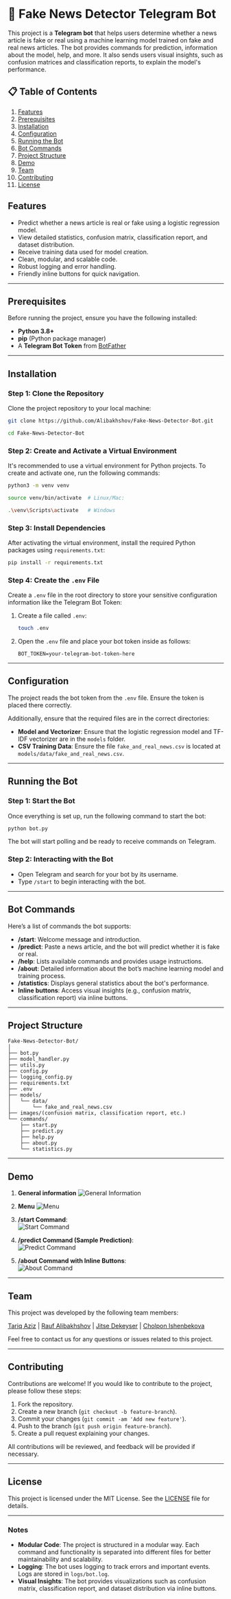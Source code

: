 # 📰 Fake News Detector Telegram Bot

This project is a **Telegram bot** that helps users determine whether a news article is fake or real using a machine learning model trained on fake and real news articles. The bot provides commands for prediction, information about the model, help, and more. It also sends users visual insights, such as confusion matrices and classification reports, to explain the model's performance.

## 📋 Table of Contents
1. [Features](#features)
2. [Prerequisites](#prerequisites)
3. [Installation](#installation)
4. [Configuration](#configuration)
5. [Running the Bot](#running-the-bot)
6. [Bot Commands](#bot-commands)
7. [Project Structure](#project-structure)
8. [Demo](#demo)
9. [Team](#team)
10. [Contributing](#contributing)
11. [License](#license)

## Features
- Predict whether a news article is real or fake using a logistic regression model.
- View detailed statistics, confusion matrix, classification report, and dataset distribution.
- Receive training data used for model creation.
- Clean, modular, and scalable code.
- Robust logging and error handling.
- Friendly inline buttons for quick navigation.

---

## Prerequisites
Before running the project, ensure you have the following installed:
- **Python 3.8+**
- **pip** (Python package manager)
- A **Telegram Bot Token** from [BotFather](https://core.telegram.org/bots#botfather)

---

## Installation

### Step 1: Clone the Repository
Clone the project repository to your local machine:
```bash
git clone https://github.com/Alibakhshov/Fake-News-Detector-Bot.git
```

```bash
cd Fake-News-Detector-Bot
```

### Step 2: Create and Activate a Virtual Environment
It's recommended to use a virtual environment for Python projects. To create and activate one, run the following commands:

```bash
python3 -m venv venv
```

```bash
source venv/bin/activate  # Linux/Mac:
```

```bash
.\venv\Scripts\activate   # Windows
```

### Step 3: Install Dependencies
After activating the virtual environment, install the required Python packages using `requirements.txt`:

```bash
pip install -r requirements.txt
```

### Step 4: Create the `.env` File
Create a `.env` file in the root directory to store your sensitive configuration information like the Telegram Bot Token:

1. Create a file called `.env`:
   ```bash
   touch .env
   ```

2. Open the `.env` file and place your bot token inside as follows:
   ```
   BOT_TOKEN=your-telegram-bot-token-here
   ```

---

## Configuration

The project reads the bot token from the `.env` file. Ensure the token is placed there correctly.

Additionally, ensure that the required files are in the correct directories:
- **Model and Vectorizer**: Ensure that the logistic regression model and TF-IDF vectorizer are in the `models` folder.
- **CSV Training Data**: Ensure the file `fake_and_real_news.csv` is located at `models/data/fake_and_real_news.csv`.

---

## Running the Bot

### Step 1: Start the Bot
Once everything is set up, run the following command to start the bot:
```bash
python bot.py
```

The bot will start polling and be ready to receive commands on Telegram.

### Step 2: Interacting with the Bot
- Open Telegram and search for your bot by its username.
- Type `/start` to begin interacting with the bot.

---

## Bot Commands

Here’s a list of commands the bot supports:
- **/start**: Welcome message and introduction.
- **/predict**: Paste a news article, and the bot will predict whether it is fake or real.
- **/help**: Lists available commands and provides usage instructions.
- **/about**: Detailed information about the bot’s machine learning model and training process.
- **/statistics**: Displays general statistics about the bot's performance.
- **Inline buttons**: Access visual insights (e.g., confusion matrix, classification report) via inline buttons.

---

## Project Structure

```
Fake-News-Detector-Bot/
│
├── bot.py                   
├── model_handler.py          
├── utils.py                  
├── config.py                
├── logging_config.py         
├── requirements.txt          
├── .env                      
├── models/                   
│   └── data/
│       └── fake_and_real_news.csv  
├── images/(confusion matrix, classification report, etc.)
└── commands/                 
    ├── start.py              
    ├── predict.py            
    ├── help.py               
    ├── about.py              
    └── statistics.py        
```

---

## Demo

1. **General information**
    ![General Information](images/demo/1.png)

2. **Menu**
    ![Menu](images/demo/menu.png)

3. **/start Command**:  
   ![Start Command](images/demo/start.png)

4. **/predict Command (Sample Prediction)**:  
   ![Predict Command](images/demo/predict.png)

5. **/about Command with Inline Buttons**:  
   ![About Command](images/demo/about.png)

---

## Team
This project was developed by the following team members:

[Tariq Aziz](https://github.com/tariqaxix/) |
[Rauf Alibakhshov](https://github.com/Alibakhshov/) |
[Jitse Dekeyser](https://github.com/jitseD/) |
[Cholpon Ishenbekova](https://github.com/)

Feel free to contact us for any questions or issues related to this project.

---

## Contributing

Contributions are welcome! If you would like to contribute to the project, please follow these steps:

1. Fork the repository.
2. Create a new branch (`git checkout -b feature-branch`).
3. Commit your changes (`git commit -am 'Add new feature'`).
4. Push to the branch (`git push origin feature-branch`).
5. Create a pull request explaining your changes.

All contributions will be reviewed, and feedback will be provided if necessary.

---

## License
This project is licensed under the MIT License. See the [LICENSE](LICENSE) file for details.

---

### Notes
- **Modular Code**: The project is structured in a modular way. Each command and functionality is separated into different files for better maintainability and scalability.
- **Logging**: The bot uses logging to track errors and important events. Logs are stored in `logs/bot.log`.
- **Visual Insights**: The bot provides visualizations such as confusion matrix, classification report, and dataset distribution via inline buttons.

